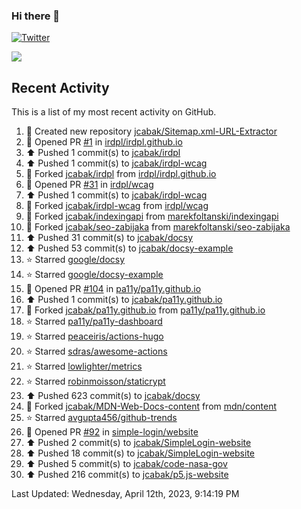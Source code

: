 ### Hi there 👋

[![Twitter](https://img.shields.io/twitter/follow/jcabak?style=social)](https://twitter.com/intent/follow?screen_name=JCabak)

![](http://github-profile-summary-cards.vercel.app/api/cards/profile-details?username=jcabak&theme=github)

<!--
**jcabak/jcabak** is a ✨ _special_ ✨ repository because its `README.md` (this file) appears on your GitHub profile.

Here are some ideas to get you started:

- 🔭 I’m currently working on ...
- 🌱 I’m currently learning ...
- 👯 I’m looking to collaborate on ...
- 🤔 I’m looking for help with ...
- 💬 Ask me about ...
- 📫 How to reach me: ...
- 😄 Pronouns: ...
- ⚡ Fun fact: ...
-->
## Recent Activity

This is a list of my most recent activity on GitHub.

<!--RECENT_ACTIVITY:start-->
1. 📔 Created new repository [jcabak/Sitemap.xml-URL-Extractor](https://github.com/jcabak/Sitemap.xml-URL-Extractor)<br>
2. 💪 Opened PR [#1](https://github.com/irdpl/irdpl.github.io/pull/1) in [irdpl/irdpl.github.io](https://github.com/irdpl/irdpl.github.io)<br>
3. ⬆️ Pushed 1 commit(s) to [jcabak/irdpl](https://github.com/jcabak/irdpl)<br>
4. ⬆️ Pushed 1 commit(s) to [jcabak/irdpl-wcag](https://github.com/jcabak/irdpl-wcag)<br>
5. 🔱 Forked [jcabak/irdpl](https://github.com/jcabak/irdpl) from [irdpl/irdpl.github.io](https://github.com/irdpl/irdpl.github.io)<br>
6. 💪 Opened PR [#31](https://github.com/irdpl/wcag/pull/31) in [irdpl/wcag](https://github.com/irdpl/wcag)<br>
7. ⬆️ Pushed 1 commit(s) to [jcabak/irdpl-wcag](https://github.com/jcabak/irdpl-wcag)<br>
8. 🔱 Forked [jcabak/irdpl-wcag](https://github.com/jcabak/irdpl-wcag) from [irdpl/wcag](https://github.com/irdpl/wcag)<br>
9. 🔱 Forked [jcabak/indexingapi](https://github.com/jcabak/indexingapi) from [marekfoltanski/indexingapi](https://github.com/marekfoltanski/indexingapi)<br>
10. 🔱 Forked [jcabak/seo-zabijaka](https://github.com/jcabak/seo-zabijaka) from [marekfoltanski/seo-zabijaka](https://github.com/marekfoltanski/seo-zabijaka)<br>
11. ⬆️ Pushed 31 commit(s) to [jcabak/docsy](https://github.com/jcabak/docsy)<br>
12. ⬆️ Pushed 53 commit(s) to [jcabak/docsy-example](https://github.com/jcabak/docsy-example)<br>
13. ⭐ Starred [google/docsy](https://github.com/google/docsy)<br>
14. ⭐ Starred [google/docsy-example](https://github.com/google/docsy-example)<br>
15. 💪 Opened PR [#104](https://github.com/pa11y/pa11y.github.io/pull/104) in [pa11y/pa11y.github.io](https://github.com/pa11y/pa11y.github.io)<br>
16. ⬆️ Pushed 1 commit(s) to [jcabak/pa11y.github.io](https://github.com/jcabak/pa11y.github.io)<br>
17. 🔱 Forked [jcabak/pa11y.github.io](https://github.com/jcabak/pa11y.github.io) from [pa11y/pa11y.github.io](https://github.com/pa11y/pa11y.github.io)<br>
18. ⭐ Starred [pa11y/pa11y-dashboard](https://github.com/pa11y/pa11y-dashboard)<br>
19. ⭐ Starred [peaceiris/actions-hugo](https://github.com/peaceiris/actions-hugo)<br>
20. ⭐ Starred [sdras/awesome-actions](https://github.com/sdras/awesome-actions)<br>
21. ⭐ Starred [lowlighter/metrics](https://github.com/lowlighter/metrics)<br>
22. ⭐ Starred [robinmoisson/staticrypt](https://github.com/robinmoisson/staticrypt)<br>
23. ⬆️ Pushed 623 commit(s) to [jcabak/docsy](https://github.com/jcabak/docsy)<br>
24. 🔱 Forked [jcabak/MDN-Web-Docs-content](https://github.com/jcabak/MDN-Web-Docs-content) from [mdn/content](https://github.com/mdn/content)<br>
25. ⭐ Starred [avgupta456/github-trends](https://github.com/avgupta456/github-trends)<br>
26. 💪 Opened PR [#92](https://github.com/simple-login/website/pull/92) in [simple-login/website](https://github.com/simple-login/website)<br>
27. ⬆️ Pushed 2 commit(s) to [jcabak/SimpleLogin-website](https://github.com/jcabak/SimpleLogin-website)<br>
28. ⬆️ Pushed 18 commit(s) to [jcabak/SimpleLogin-website](https://github.com/jcabak/SimpleLogin-website)<br>
29. ⬆️ Pushed 5 commit(s) to [jcabak/code-nasa-gov](https://github.com/jcabak/code-nasa-gov)<br>
30. ⬆️ Pushed 216 commit(s) to [jcabak/p5.js-website](https://github.com/jcabak/p5.js-website)<br>
<!--RECENT_ACTIVITY:end-->

<!--RECENT_ACTIVITY:last_update-->
Last Updated: Wednesday, April 12th, 2023, 9:14:19 PM
<!--RECENT_ACTIVITY:last_update_end-->
